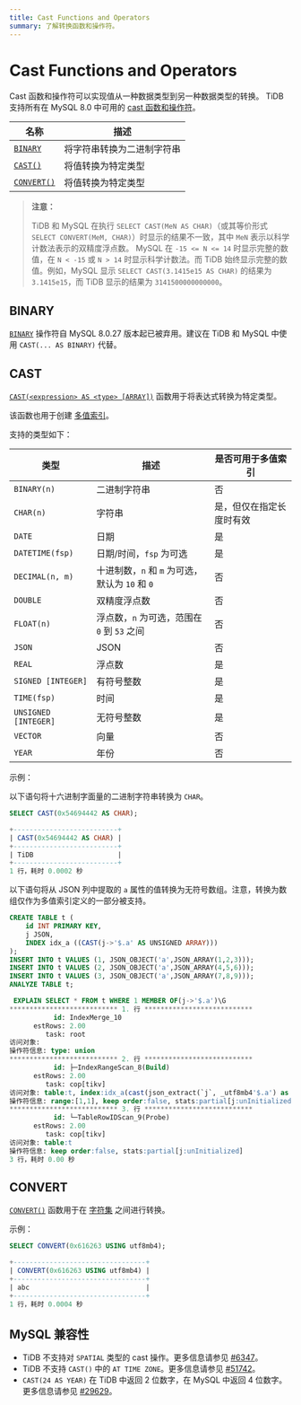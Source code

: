 ```yaml
---
title: Cast Functions and Operators
summary: 了解转换函数和操作符。
---
```


# Cast Functions and Operators

Cast 函数和操作符可以实现值从一种数据类型到另一种数据类型的转换。 TiDB 支持所有在 MySQL 8.0 中可用的 [cast 函数和操作符](https://dev.mysql.com/doc/refman/8.0/en/cast-functions.html)。

| 名称                                     | 描述                      |
| ---------------------------------------- | -------------------------- |
| [`BINARY`](#binary) | 将字符串转换为二进制字符串 |
| [`CAST()`](#cast) | 将值转换为特定类型   |
| [`CONVERT()`](#convert) | 将值转换为特定类型   |

> **注意：**
>
> TiDB 和 MySQL 在执行 `SELECT CAST(MeN AS CHAR)`（或其等价形式 `SELECT CONVERT(MeM, CHAR)`）时显示的结果不一致，其中 `MeN` 表示以科学计数法表示的双精度浮点数。 MySQL 在 `-15 <= N <= 14` 时显示完整的数值，在 `N < -15` 或 `N > 14` 时显示科学计数法。而 TiDB 始终显示完整的数值。例如，MySQL 显示 `SELECT CAST(3.1415e15 AS CHAR)` 的结果为 `3.1415e15`，而 TiDB 显示的结果为 `3141500000000000`。

## BINARY

[`BINARY`](https://dev.mysql.com/doc/refman/8.0/en/cast-functions.html#operator_binary) 操作符自 MySQL 8.0.27 版本起已被弃用。建议在 TiDB 和 MySQL 中使用 `CAST(... AS BINARY)` 代替。

## CAST

[`CAST(<expression> AS <type> [ARRAY])`](https://dev.mysql.com/doc/refman/8.0/en/cast-functions.html#function_cast) 函数用于将表达式转换为特定类型。

该函数也用于创建 [多值索引](/sql-statements/sql-statement-create-index.md#multi-valued-indexes)。

支持的类型如下：

| 类型                 | 描述      | 是否可用于多值索引                      |
|----------------------|-----------|----------------------------------------|
| `BINARY(n)`          | 二进制字符串 | 否                                     |
| `CHAR(n)`            | 字符串     | 是，但仅在指定长度时有效               |
| `DATE`               | 日期       | 是                                     |
| `DATETIME(fsp)`      | 日期/时间，`fsp` 为可选 | 是                                |
| `DECIMAL(n, m)`      | 十进制数，`n` 和 `m` 为可选，默认为 `10` 和 `0` | 否   |
| `DOUBLE`             | 双精度浮点数 | 否                                    |
| `FLOAT(n)`           | 浮点数，`n` 为可选，范围在 `0` 到 `53` 之间 | 否 |
| `JSON`               | JSON       | 否                                     |
| `REAL`               | 浮点数     | 是                                    |
| `SIGNED [INTEGER]`   | 有符号整数 | 是                                    |
| `TIME(fsp)`          | 时间       | 是                                     |
| `UNSIGNED [INTEGER]` | 无符号整数 | 是                                    |
| `VECTOR`             | 向量       | 否                                     |
| `YEAR`               | 年份       | 否                                     |

示例：

以下语句将十六进制字面量的二进制字符串转换为 `CHAR`。

```sql
SELECT CAST(0x54694442 AS CHAR);
```

```sql
+--------------------------+
| CAST(0x54694442 AS CHAR) |
+--------------------------+
| TiDB                     |
+--------------------------+
1 行，耗时 0.0002 秒
```

以下语句将从 JSON 列中提取的 `a` 属性的值转换为无符号数组。注意，转换为数组仅作为多值索引定义的一部分被支持。

```sql
CREATE TABLE t (
    id INT PRIMARY KEY,
    j JSON,
    INDEX idx_a ((CAST(j->'$.a' AS UNSIGNED ARRAY)))
);
INSERT INTO t VALUES (1, JSON_OBJECT('a',JSON_ARRAY(1,2,3)));
INSERT INTO t VALUES (2, JSON_OBJECT('a',JSON_ARRAY(4,5,6)));
INSERT INTO t VALUES (3, JSON_OBJECT('a',JSON_ARRAY(7,8,9)));
ANALYZE TABLE t;
```

```sql
 EXPLAIN SELECT * FROM t WHERE 1 MEMBER OF(j->'$.a')\G
*************************** 1. 行 ***************************
           id: IndexMerge_10
      estRows: 2.00
         task: root
访问对象: 
操作符信息: type: union
*************************** 2. 行 ***************************
           id: ├─IndexRangeScan_8(Build)
      estRows: 2.00
         task: cop[tikv]
访问对象: table:t, index:idx_a(cast(json_extract(`j`, _utf8mb4'$.a') as unsigned array))
操作符信息: range:[1,1], keep order:false, stats:partial[j:unInitialized]
*************************** 3. 行 ***************************
           id: └─TableRowIDScan_9(Probe)
      estRows: 2.00
         task: cop[tikv]
访问对象: table:t
操作符信息: keep order:false, stats:partial[j:unInitialized]
3 行，耗时 0.00 秒
```

## CONVERT

[`CONVERT()`](https://dev.mysql.com/doc/refman/8.0/en/cast-functions.html#function_convert) 函数用于在 [字符集](/character-set-and-collation.md) 之间进行转换。

示例：

```sql
SELECT CONVERT(0x616263 USING utf8mb4);
```

```sql
+---------------------------------+
| CONVERT(0x616263 USING utf8mb4) |
+---------------------------------+
| abc                             |
+---------------------------------+
1 行，耗时 0.0004 秒
```

## MySQL 兼容性

- TiDB 不支持对 `SPATIAL` 类型的 cast 操作。更多信息请参见 [#6347](https://github.com/pingcap/tidb/issues/6347)。
- TiDB 不支持 `CAST()` 中的 `AT TIME ZONE`。更多信息请参见 [#51742](https://github.com/pingcap/tidb/issues/51742)。
- `CAST(24 AS YEAR)` 在 TiDB 中返回 2 位数字，在 MySQL 中返回 4 位数字。更多信息请参见 [#29629](https://github.com/pingcap/tidb/issues/29629)。